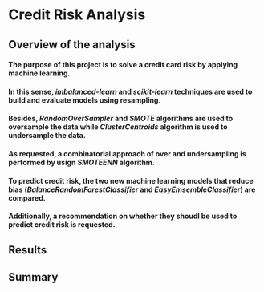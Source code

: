 # Credit Risk Analysis

## Overview of the analysis
#### The purpose of this project is to solve a credit card risk by applying machine learning. 
#### In this sense, ***imbalanced-learn*** and ***scikit-learn*** techniques are used to build and evaluate models using resampling. 
#### Besides,  ***RandomOverSampler*** and ***SMOTE*** algorithms are used to oversample the data while ***ClusterCentroids*** algorithm is used to undersample the data. 
#### As requested, a combinatorial approach of over and undersampling is performed by usign ***SMOTEENN*** algorithm. 
#### To predict credit risk, the two new machine learning models that reduce bias (***BalanceRandomForestClassifier*** and ***EasyEmsembleClassifier***) are compared. 
#### Additionally, a recommendation on whether they shoudl be used to predict credit risk is requested. 


## Results

## Summary